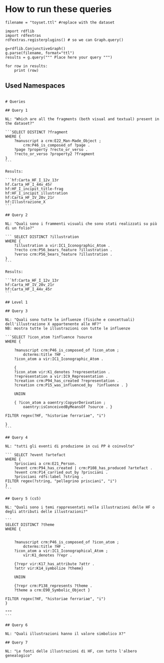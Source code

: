 # How to run these queries 

```
filename = "toyset.ttl" #replace with the dataset 

import rdflib
import rdfextras
rdfextras.registerplugins() # so we can Graph.query()

g=rdflib.ConjunctiveGraph()
g.parse(filename, format="ttl")
results = g.query(""" Place here your query """)

for row in results:
    print (row)
```

## Used Namespaces 

``````

# Queries 

## Query 1 

NL: "Which are all the fragments (both visual and textual) present in the dataset?"

```SELECT DISTINCT ?fragment
WHERE {
    ?manuscript a crm:E22_Man-Made_Object ;
        crm:P46_is_composed_of ?page . 
    ?page ?property ?recto_or_verso .
    ?recto_or_verso ?property2 ?fragment 
} 
```

Results: 

```hf:Carta_HF_I_12v_13r
hf.Carta_HF_I_44v_45r
hf:HF_I_incipit_title-frag
hf:HF_I_incipit_illustration
hf:Carta_HF_IV_20v_21r
hf:Illustrazione_X
```

## Query 2 

NL: "Quali sono i frammenti visuali che sono stati realizzati su più di un folio?"

``` SELECT DISTINCT ?illustration
WHERE {
    ?illustration a vir:IC1_Iconographic_Atom . 
    ?recto crm:P56_bears_feature ?illustration . 
    ?verso crm:P56_bears_feature ?illustration .    
}
```

Results: 

```hf:Carta_HF_I_12v_13r
hf:Carta_HF_IV_20v_21r
hf:Carta_HF_I_44v_45r
```

## Level 1

## Query 3 

NL: "Quali sono tutte le influenze (fisiche e concettuali) dell'illustrazione X appartenente alle HF?"
NB: mostra tutte le illustrazioni con tutte le influenze

```SELECT ?icon_atom ?influence ?source
WHERE { 
    
    ?manuscript crm:P46_is_composed_of ?icon_atom ; 
        dcterms:title ?HF . 
    ?icon_atom a vir:IC1_Iconographic_Atom .
    
    {  
    ?icon_atom vir:K1_denotes ?representation . 
    ?representation a vir:IC9_Representation .
    ?creation crm:P94_has_created ?representation . 
    ?creation crm:P15_was_influenced_by  ?influence . }
    
    UNION 
    
    { ?icon_atom a oaentry:CopyorDerivation ; 
        oaentry:isConceivedByMeansOf ?source . }
        
FILTER regex(?HF, "historiae ferrariae", "i")

}
```

## Query 4 

NL: "tutti gli eventi di produzione in cui PP è coinvolto"

``` SELECT ?event ?artefact 
WHERE {
    ?prisciani a crm:E21_Person. 
    ?event crm:P94_has_created | crm:P108_has_produced ?artefact .  
    ?event crm:P14_carried_out_by ?prisciani . 
    ?prisciani rdfs:label ?string .  
FILTER regex(?string, "pellegrino prisciani", "i")
}
``` 

## Query 5 (cs5)

NL: "Quali sono i temi rappresentati nelle illustrazioni delle HF o degli attributi delle illustrazioni?"

``` 
SELECT DISTINCT ?theme 
WHERE { 
    
    
    ?manuscript crm:P46_is_composed_of ?icon_atom ;
        dcterms:title ?HF . 
    ?icon_atom a vir:IC1_Iconographical_Atom ;
        vir:K1_denotes ?repr .
    
    {?repr vir:K17_has_attribute ?attr . 
    ?attr vir:K14_symbolize ?theme}
    
    UNION 
    
    {?repr crm:P138_represents ?theme . 
    ?theme a crm:E90_Symbolic_Object }
    
FILTER regex(?HF, "historiae ferrariae", "i")
}

"""
``` 

## Query 6 

NL: "Quali illustrazioni hanno il valore simbolico X?"

## Query 7 

NL: "Le fonti delle illustrazioni di HF, con tutto l'albero genealogico"
